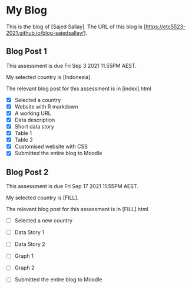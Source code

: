 # My Blog


This is the blog of [Sajed Sallay].
The URL of this blog is [https://etc5523-2021.github.io/blog-sajedsallay/].

## Blog Post 1

This assessment is due Fri Sep 3 2021 11.55PM AEST.

My selected country is [Indonesia].

The relevant blog post for this assessment is in [index].html

- [x] Selected a country
- [x] Website with R markdown 
- [x] A working URL
- [x] Data description
- [x] Short data story
- [x] Table 1
- [x] Table 2
- [x] Customised website with CSS
- [x] Submitted the entire blog to Moodle

## Blog Post 2

This assessment is due Fri Sep 17 2021 11.55PM AEST.

My selected country is [FILL].

The relevant blog post for this assessment is in [FILL].html

- [ ] Selected a new country
- [ ] Data Story 1
- [ ] Data Story 2
- [ ] Graph 1
- [ ] Graph 2
- [ ] Submitted the entire blog to Moodle

